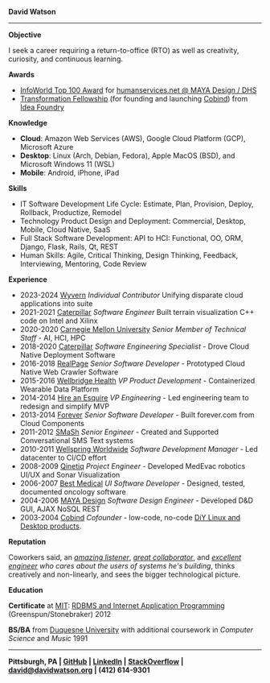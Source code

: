 **David Watson**

----

**Objective**

I seek a career requiring a return-to-office (RTO) as well as  creativity, curiosity, and continuous learning.


**Awards**

* [InfoWorld Top 100 Award](https://books.google.com/books?id=oDYEAAAAMBAJ&lpg=PA20&vq=u-form&pg=PA20#v=onepage&q=u-form&f=false) for [humanservices.net @ MAYA Design / DHS](https://books.google.com/books?id=oDYEAAAAMBAJ&lpg=PA20&vq=u-form&pg=PA20#v=onepage&q=u-form&f=false)
* [Transformation Fellowship](https://www.ideafoundry.org/about) (for founding and launching [Cobind](https://rubenerd.com/p1191/)) from [Idea Foundry](https://www.ideafoundry.org/)

**Knowledge**

* **Cloud**: Amazon Web Services (AWS), Google Cloud Platform (GCP), Microsoft Azure
* **Desktop**: Linux (Arch, Debian, Fedora), Apple MacOS (BSD), and Microsoft Windows 11 (WSL)
* **Mobile**: Android, iPhone, iPad

**Skills**

* IT Software Development Life Cycle: Estimate, Plan, Provision, Deploy, Rollback, Productize, Remodel
* Technology Product Design and Deployment: Commercial, Desktop, Mobile, Cloud Native, SaaS
* Full Stack Software Development: API to HCI: Functional, OO, ORM, Django, Flask, Rails, Qt, REST
* Human Skills: Agile, Critical Thinking, Design Thinking, Feedback, Interviewing, Mentoring, Code Review

**Experience**

* 2023-2024 [Wyvern](https://www.wyvernltd.com/) *Individual Contributor* Unifying disparate cloud applications into suite
* 2021-2021 [Caterpillar](https://www.caterpillar.com/) *Software Engineer* Built terrain visualization C++ code on Intel and Xilinx
* 2020-2020 [Carnegie Mellon University](https://www.cmu.edu/) *Senior Member of Technical Staff* - AI, HCI, HPC
* 2018-2020 [Caterpillar](https://www.cat.com/en_US.html) *Software Engineering Specialist* - Drove Cloud Native Deployment Software
* 2016-2018 [RealPage](https://www.realpage.com/) *Senior Software Developer* - Prototyped Cloud Native Web Crawler Software
* 2015-2016 [Wellbridge Health](https://www.wellbridgehealth.com) *VP Product Development* - Containerized Wearable Data Platform
* 2014-2014 [Hire an Esquire](https://www.hireanesquire.com/) *VP Engineering* - Led engineering team to redesign and simplify MVP
* 2013-2014 [Forever](https://www.forever.com/) *Senior Software Developer* - Built forever.com from Cloud Components
* 2011-2012 [SMaSh](https://www.crunchbase.com/organization/smash-technologies) *Senior Engineer* - Created and Supported Conversational SMS Text systems
* 2010-2011 [Wellspring Worldwide](https://www.wellspring.com/) *Software Development Manager* - Led datacenter to CI/CD effort
* 2008-2009 [Qinetiq](https://www.qinetiq.com/en/) *Project Engineer* - Developed MedEvac robotics UI/UX and Sonar Visualization
* 2006-2007 [Best Medical](http://www.bestmedical.com/) *UI Software Developer* - Designed, tested, documented oncology software
* 2004-2006 [MAYA Design](https://www.gbbn.com/work/maya-design-headquarters/) *Software Design Engineer* - Developed D&D GUI, AJAX NoSQL REST
* 2003-2004 [Cobind](https://no.wikipedia.org/wiki/Cobind_Desktop) *Cofounder* - low-code, no-code [DiY Linux and Desktop products](https://www.wplug.org/mediawiki/images/8/82/2004-06-05-cobind-pres.pdf).

**Reputation**

Coworkers said, an [*amazing listener*](https://www.linkedin.com/in/davidthewatson/details/recommendations/), [*great collaborator*](https://www.linkedin.com/in/davidthewatson/details/recommendations/), and [*excellent engineer*](https://www.linkedin.com/in/davidthewatson/details/recommendations/) *who cares about the users of systems he's building*, thinks creatively and non-linearly, and sees the bigger technological picture.

**Education**

**Certificate** at [MIT](https://www.mit.edu/): [RDBMS and Internet Application Programming](http://philip.greenspun.com/teaching/three-day-rdbms/) (Greenspun/Stonebraker) 2012

**BS/BA** from [Duquesne University](https://www.duq.edu/) with additional coursework in *Computer Science* and *Music* 1991

----

**Pittsburgh, PA | [GitHub](https://github.com/davidthewatson?tab=overview&from=2016-12-01&to=2016-12-31) | [LinkedIn](https://www.linkedin.com/in/davidthewatson/) | [StackOverflow](https://stackoverflow.com/users/173308/david-watson) | david@davidwatson.org | (412) 614-9301**
